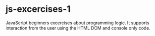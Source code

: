 # js-excercises-1
JavaScript beginners excercises about programming logic. It supports interaction from the user using the HTML DOM and console only code.
